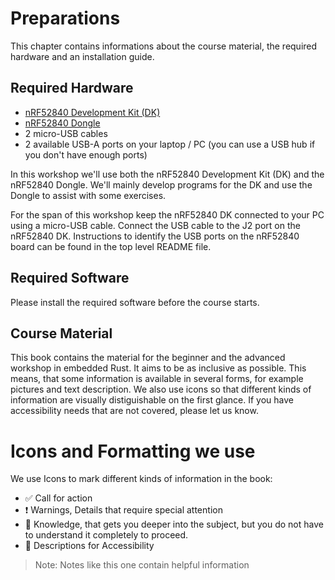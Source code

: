 # Preparations

This chapter contains informations about the course material, the required hardware and an installation guide. 


## Required Hardware 

- [nRF52840 Development Kit (DK)](https://www.nordicsemi.com/Software-and-Tools/Development-Kits/nRF52840-DK)
- [nRF52840 Dongle](https://www.nordicsemi.com/Software-and-tools/Development-Kits/nRF52840-Dongle)
- 2 micro-USB cables
- 2 available USB-A ports on your laptop / PC (you can use a USB hub if you don't have enough ports)

In this workshop we'll use both the nRF52840 Development Kit (DK) and the nRF52840 Dongle. We'll mainly develop programs for the DK and use the Dongle to assist with some exercises.

For the span of this workshop keep the nRF52840 DK connected to your PC using a micro-USB cable. Connect the USB cable to the J2 port on the nRF52840 DK. Instructions to identify the USB ports on the nRF52840 board can be found in the top level README file.


## Required Software
Please install the required software before the course starts. 

## Course Material
This book contains the material for the beginner and the advanced workshop in embedded Rust. It aims to be as inclusive as possible. This means, that some information is available in several forms, for example pictures and text description. We also use icons so that different kinds of information are visually distiguishable on the first glance. If you have accessibility needs that are not covered, please let us know.

# Icons and Formatting we use
We use Icons to mark different kinds of information in the book:
* ✅ Call for action
* ❗️ Warnings, Details that require special attention
* 🔎 Knowledge, that gets you deeper into the subject, but you do not have to understand it completely to proceed.
* 💬 Descriptions for Accessibility

> Note: Notes like this one contain helpful information